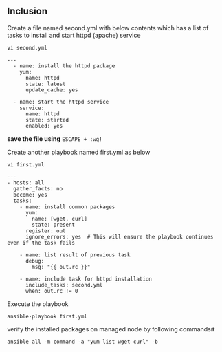## Inclusion

Create a file named second.yml with below contents which has a list of tasks to install and start httpd (apache) service
```
vi second.yml
```
```
---
  - name: install the httpd package
    yum:
      name: httpd
      state: latest
      update_cache: yes

  - name: start the httpd service
    service:
      name: httpd
      state: started
      enabled: yes
```
**save the file using** `ESCAPE + :wq!`

Create another playbook named first.yml as below
```
vi first.yml
```
```
---
- hosts: all
  gather_facts: no
  become: yes
  tasks:
    - name: install common packages
      yum:
        name: [wget, curl]
        state: present
      register: out
      ignore_errors: yes  # This will ensure the playbook continues even if the task fails

    - name: list result of previous task
      debug:
        msg: "{{ out.rc }}"

    - name: include task for httpd installation
      include_tasks: second.yml
      when: out.rc != 0

```
Execute the playbook 
```
ansible-playbook first.yml
```

verify the installed packages on managed node by following commands#
```
ansible all -m command -a "yum list wget curl" -b
```
